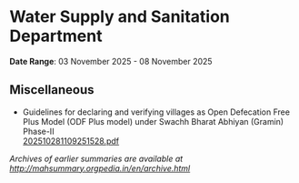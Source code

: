 # Water Supply and Sanitation Department

**Date Range**: 03 November 2025 - 08 November 2025


## Miscellaneous
- Guidelines for declaring and verifying villages as Open Defecation Free Plus  Model (ODF Plus model) under Swachh Bharat Abhiyan (Gramin) Phase-II\
  [202510281109251528.pdf](https://gr.maharashtra.gov.in/Site/Upload/Government%20Resolutions/English/202510281109251528.pdf)


*Archives of earlier summaries are available at http://mahsummary.orgpedia.in/en/archive.html*
